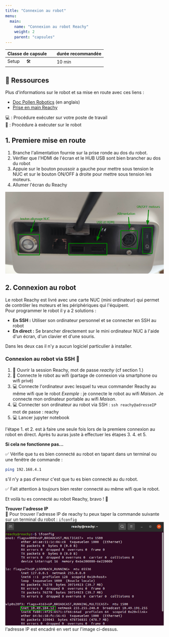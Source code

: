 ```yaml
---
title: "Connexion au robot"
menu:
  main:
    name: "Connexion au robot Reachy"
    weight: 2
    parent: "capsules"
---
```


| Classe de capsule  | &emsp; durée recommandée |
|:-------------------|:------------------|
| Setup  &emsp;  🛠️  |&emsp; 10 min      |


## 📗 Ressources

Plus d'informations sur le robot et sa mise en route avec ces liens :  
- [Doc Pollen Robotics](https://pollen-robotics.github.io/reachy-2019-docs/docs/getting-started/)  (en anglais)
- [Prise en main Reachy](https://github.com/ta18/Reachy_Nautilus/blob/main/Prise%20en%20main.md)

💻 : Procédure exécuter sur votre poste de travail    
🤖 : Procédure à exécuter sur le robot


## 1. Premiere mise en route 

1. Branche l'alimentation fournie sur la prise ronde au dos du robot.
2. Vérifier que l'HDMI de l'écran et le HUB USB sont bien brancher au dos du robot 
3. Appuie sur le bouton poussoir a gauche pour mettre sous tension le NUC et sur le bouton ON/OFF à droite pour mettre sous tension les moteurs.
4. Allumer l'écran du Reachy

![Dos du robot](img/back2021.png)

## 2. Connexion au robot

Le robot Reachy est livré avec une carte NUC (mini ordinateur) qui permet de contrôler les moteurs et les périphériques qui l'équipent.<br>
Pour programmer le robot il y a 2 solutions : 
* **En SSH :** Utiliser son ordinateur personnel et se connecter en SSH au robot 
* **En direct :** Se brancher directement sur le mini ordinateur NUC à l'aide d'un écran, d'un clavier et d'une souris. 

Dans les deux cas il n'y a aucun logiciel particulier à installer. 

### Connexion au robot via SSH 📶

1. 🤖 Ouvrir la session Reachy, mot de passe *reachy* (cf section 1.) 
2. 🤖 Connecte le robot au wifi (partage de connexion via smartphone ou wifi privé)
3. 💻 Connecte l'ordinateur avec lesquel tu veux commander Reachy au même wifi que le robot 
*Exemple* : je connecte le robot au wifi *Maison*. Je connecte mon ordinateur portable au wifi *Maison*.
4. 💻 Connecter son ordinateur au robot via SSH : 
`ssh reachy@adresseIP`
mot de passe : reachy 
5. 💻 Lancer jupyter notebook 

l'étape 1. et 2. est à faire une seule fois lors de la premiere connexion au robot en direct. Après tu auras juste à effectuer les étapes 3. 4. et 5.

**Si cela ne fonctionne pas...** 

✅ Vérifie que tu es bien connecté au robot en tapant dans un terminal ou une fenêtre de commande :

```bash
ping 192.168.4.1
```
s'il n'y a pas d'erreur c'est que tu es bien connecté au du robot.

✅ Fait attention à toujours bien rester connecté au même wifi que le robot. 

Et voilà tu es connecté au robot Reachy, bravo ! 🎉

**Trouver l'adresse IP**  
🤖 Pour trouver l'adresse IP de reachy tu peux taper la commande suivante sur un terminal du robot : `ifconfig`  
![ip](img/ip.png)  
l'adresse IP est encadré en vert sur l'image ci-dessus. 